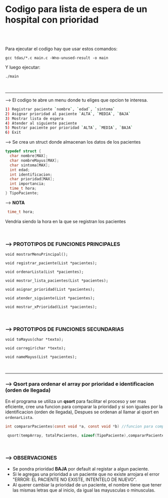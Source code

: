 # Codigo para lista de espera de un hospital con prioridad

<br>
<br>

Para ejecutar el codigo hay que usar estos comandos:
````console
gcc tdas/*.c main.c -Wno-unused-result -o main
````

Y luego ejecutar:
````console
./main
````

<br>

<hr>

--> El codigo te abre un menu donde tu eliges que opcion te interesa.

````bash
1) Registrar paciente `nombre`, `edad`, `sintoma`
2) Asignar prioridad al paciente `ALTA`, `MEDIA`, `BAJA`
3) Mostrar lista de espera
4) Atender al siguiente paciente
5) Mostrar paciente por prioridad `ALTA`, `MEDIA`, `BAJA`
6) Exit
````

--> Se crea un struct donde almacenan los datos de los pacientes

````c
typedef struct {
  char nombre[MAX];
  char nombreMayus[MAX];
  char sintoma[MAX];
  int edad;
  int identificacion;
  char prioridad[MAX];
  int importancia;
  time_t hora;
} TipoPaciente;
````

--> **NOTA**
````c
 time_t hora;
````
Vendria siendo la hora en la que se registran los pacientes

<br>

### --> PROTOTIPOS DE FUNCIONES PRINCIPALES

`void mostrarMenuPrincipal();`

`void registrar_paciente(List *pacientes);`

`void ordenarLista(List *pacientes);`

`void mostrar_lista_pacientes(List *pacientes);`

`void asignar_prioridad(List *pacientes);`

`void atender_siguiente(List *pacientes);`

`void mostrar_xPrioridad(List *pacientes);`

<br>

### --> PROTOTIPOS DE FUNCIONES SECUNDARIAS

`void toMayus(char *texto);`

`void corregir(char *texto);`

`void nameMayus(List *pacientes);`

<br>

<hr>

### --> Qsort para ordenar el array por prioridad e identificacion (orden de llegada)

En el programa se utiliza un **qsort** para facilitar el proceso y ser mas eficiente, cree una funcion para comparar la prioridad y si son iguales por la identificacion (orden de llegada), Despues se ordenan al llamar al qsort en `ordenarLista`.

````c
int compararPacientes(const void *a, const void *b) //funcion para comparar los pacientes
````
````c
 qsort(tempArray, totalPacientes, sizeof(TipoPaciente),compararPacientes); //qsort para ordenar de mayor a menor
````
<br>

### --> OBSERVACIONES
- Se pondra prioridad **BAJA** por default al registar a algun paciente.
- Si le agregas una prioridad a un paciente que no existe arrojara el error "ERROR: EL PACIENTE NO EXISTE, INTENTELO DE NUEVO".
- Al querer cambiar la prioridad de un paciente, el nombre tiene que tener las mismas letras que al inicio, da igual las mayusculas o minusculas.


<br>

<br>
